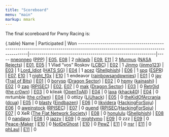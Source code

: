 ```yaml
---
title: "Scoreboard"
menu: "main"
markup: mmark
---
```


The final scoreboard for Pwny Racing is:

{.table}
Name                                                                                                                               | Participated                                                 | Won
-----------------------------------------------------------------------------------------------------------------------------------|--------------------------------------------------------------|-----
[nneonneo](https://twitter.com/nneonneo) ([PPP](https://ctftime.org/team/284))                                                     |      [E05](/episodes/episode5/), [E08](/episodes/episode8/)  |   2
[niklasb](https://twitter.com/_niklasb)                                                                                            |      [E09](/episodes/episode9/), [E11](/episodes/episode11/) |   2
[Murmus](https://twitter.com/MurmusCTF) ([NASA Rejects](https://ctftime.org/team/34572))                                           |      [E01](/episodes/episode1/), [E05](/episodes/episode5/)  |   1
Vlad “vos” Roskov ([LCBC](https://ctftime.org/team/15726))                                                                         |      [E02](/episodes/episode2/)                              |   1
[Jinmo](https://twitter.com/jinmo123) ([jinmo123](https://ctftime.org/team/22056))                                                 |      [E03](/episodes/episode3/)                              |   1
[Lord_Idiot](https://twitter.com/__lord_idiot) ([HATS SG](https://ctftime.org/team/58574))                                         |      [E04](/episodes/episode4/)                              |   1
[acez](https://twitter.com/amatcama) ([Shellphish](https://ctftime.org/team/285))                                                  |      [E06](/episodes/episode6/)                              |   1
[spq](https://twitter.com/spq) ([ESPR](https://ctftime.org/team/15712))                                                            |      [E07](/episodes/episode7/), [E10](/episodes/episode10/) |   1
[night_f0x](https://twitter.com/vishnudevtj)                                                                                       |      [E10](/episodes/episode10/)                             |   1
endeavor ([rainbowsandpwnies](https://ctftime.org/team/1480))                                                                      |      [E01](/episodes/episode1/)                              |   0
[jay](https://twitter.com/computerality) ([Trail of Bits](https://www.trailofbits.com/))                                           |      [E01](/episodes/episode1/)                              |   0
[borysp](https://twitter.com/boryspop) ([Dragon Sector](https://ctftime.org/team/3329))                                            |      [E02](/episodes/episode2/)                              |   0
[hpmv](https://twitter.com/rchpmv) ([kainashi](https://ctftime.org/team/65969))                                                    |      [E02](/episodes/episode2/)                              |   0
[zap](https://twitter.com/zap_rpisec) ([RPISEC](https://ctftime.org/team/572))                                                     |      [E02](/episodes/episode2/), [E07](/episodes/episode7/)  |   0
[mak](https://twitter.com/maciekkotowicz) ([Dragon Sector](https://ctftime.org/team/3329))                                         |      [E03](/episodes/episode3/)                              |   0
[Retr0id](https://twitter.com/David3141593) ([the cr0wn](https://ctftime.org/team/48976))                                          |      [E03](/episodes/episode3/)                              |   0
kileak ([OpenToAll](https://ctftime.org/team/9135))                                                                                |      [E04](/episodes/episode4/)                              |   0
[laxa](https://twitter.com/l4x4) ([khack40](https://ctftime.org/team/12756))                                                       |      [E04](/episodes/episode4/)                              |   0
mrtumble ([the cr0wn](https://ctftime.org/team/48976))                                                                             |      [E04](/episodes/episode4/)                              |   0
ottizy ([LiUhack](https://ctftime.org/team/57588))                                                                                 |      [E05](/episodes/episode5/)                              |   0
[theKidOfArcrania](https://twitter.com/kidOfArcrania) ([dcua](https://ctftime.org/team/762))                                       |      [E05](/episodes/episode5/)                              |   0
[blasty](https://twitter.com/bl4sty) ([Eindbazen](https://ctftime.org/team/322))                                                   |      [E06](/episodes/episode6/)                              |   0
[likvidera](https://twitter.com/likvidera) ([HackingForSoju](https://ctftime.org/team/3208))                                       |      [E06](/episodes/episode6/)                              |   0
[aweinstock](https://aweinstock.com/) ([RPISEC](https://ctftime.org/team/572))                                                     |      [E07](/episodes/episode7/)                              |   0
[quend](https://twitter.com/Calaquendi44) ([RPISEC](https://ctftime.org/team/572)/[HackingForSoju](https://ctftime.org/team/3208)) |      [E07](/episodes/episode7/)                              |   0
XeR ([The Flat Network Society](https://ctftime.org/team/87434))                                                                   |      [E08](/episodes/episode8/)                              |   0
[honululu](https://twitter.com/_honululu_) ([Shellphish](https://ctftime.org/team/285))                                            |      [E08](/episodes/episode8/)                              |   0
[nandayo](https://twitter.com/nanday0_)                                                                                            |      [E08](/episodes/episode8/)                              |   0
[jazzy](https://twitter.com/ret2got)                                                                                               |      [E09](/episodes/episode9/)                              |   0
[mightymo](https://twitter.com/m1ghtymo)                                                                                           |      [E09](/episodes/episode9/)                              |   0
zzz                                                                                                                                |      [E09](/episodes/episode9/)                              |   0
[Peace-Maker](https://twitter.com/jhartung10)                                                                                      |      [E10](/episodes/episode10/)                             |   0
[NotDeGhost](https://blog.robertchen.cc/)                                                                                          |      [E10](/episodes/episode10/)                             |   0
[PewZ](https://twitter.com/0xbadcafe1)                                                                                             |      [E11](/episodes/episode11/)                             |   0
[nsr](https://twitter.com/nSinusR)                                                                                                 |      [E11](/episodes/episode11/)                             |   0
[phLaul](https://twitter.com/phLaul)                                                                                               |      [E11](/episodes/episode11/)                             |   0

